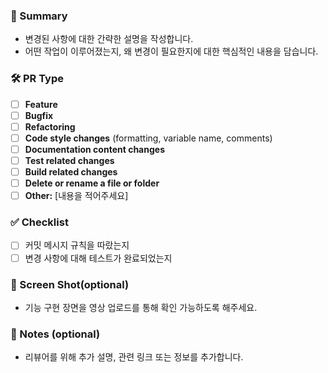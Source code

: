 ### 📝 Summary
- 변경된 사항에 대한 간략한 설명을 작성합니다.
- 어떤 작업이 이루어졌는지, 왜 변경이 필요한지에 대한 핵심적인 내용을 담습니다.

### 🛠 PR Type
- [ ] **Feature**
- [ ] **Bugfix**
- [ ] **Refactoring**
- [ ] **Code style changes** (formatting, variable name, comments)
- [ ] **Documentation content changes**
- [ ] **Test related changes**
- [ ] **Build related changes**
- [ ] **Delete or rename a file or folder**
- [ ] **Other:** [내용을 적어주세요]

### ✅ Checklist
- [ ] 커밋 메시지 규칙을 따랐는지
- [ ] 변경 사항에 대해 테스트가 완료되었는지

### 📸 Screen Shot(optional)
- 기능 구현 장면을 영상 업로드를 통해 확인 가능하도록 해주세요.

### 📝 Notes (optional)
- 리뷰어를 위해 추가 설명, 관련 링크 또는 정보를 추가합니다.